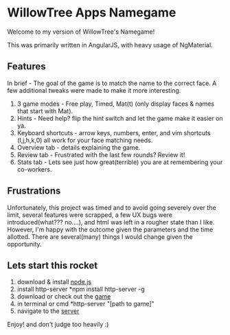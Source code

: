 # WillowTree Apps Namegame

Welcome to my version of WillowTree's Namegame!

This was primarily written in AngularJS, with heavy usage of NgMaterial.

## Features

In brief - The goal of the game is to match the name to the correct face. A few additional tweaks were made to make it more interesting.

1. 3 game modes - Free play, Timed, Mat(t) (only display faces & names that start with Mat).
2. Hints - Need help? flip the hint switch and let the game make it easier on ya.
3. Keyboard shortcuts - arrow keys, numbers, enter, and vim shortcuts (l,j,h,k,0) all work for your face matching needs.
4. Overview tab - details explaining the game.
5. Review tab - Frustrated with the last few rounds? Review it!
6. Stats tab - Lets see just how great(terrible) you are at remembering your co-workers.


## Frustrations

Unfortunately, this project was timed and to avoid going severely over the limit, several features were scrapped, a few UX bugs were introduced(what??? no....), and html was left in a rougher state than I like. However, I'm happy with the outcome given the parameters and the time allotted. There are several(many) things I would change given the opportunity.


## Lets start this rocket

1. download & install [node.js](https://www.nestrealty.com/charlottesville/listings/3300_middle_mountain_rd/567838.html)
2. install http-server
  *npm install http-server -g 
3. download or check out the [game](https://github.com/dlustig/willowtree-namegame.git)
4. in terminal or cmd 
  *http-server "[path to game]" 
5. navigate to the [server](http://localhost:8080)




Enjoy! and don't judge too heavily :)
